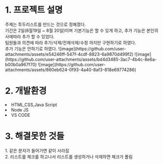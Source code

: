 <H1>1. 프로젝트 설명 </H1>
   주제는 투두리스트를 만드는 것으로 정해졌다.<BR>
   기간은 2일(8월19일 ~ 8월 20일)이며 기본기능은 할 수 있게 하고, 추가 기능은 본인의사에따라 추가 할 수 있었다.<BR>
   팀원들과 의견에 따라 추가/삭제/전체삭제/수정 까지만 구현하기로 하였다.<BR>
   추가 기능은 안하기로 하였다.
   ![image](https://github.com/user-attachments/assets/e54246ff-547f-4cdf-8823-6a9870d499f2)
![image](https://github.com/user-attachments/assets/bd4d3485-3ac7-4b4c-8e6a-b00b0a967f70)
![image](https://github.com/user-attachments/assets/860eb624-0f93-4a40-8af3-818e69774286)

<H1>2. 개발환경 </H1>
<LI>HTML,CSS,Java Script</LI>
<LI>Node JS</LI>
<LI>VS CODE</LI>



<H1>3. 해결못한 것들</H1>
1. 같은 문자가 들어가면 같이 사라짐<BR>
2. 리스트를 체크를 하고나서 리스트를 생성하거나 삭제하면 체크가 풀림
